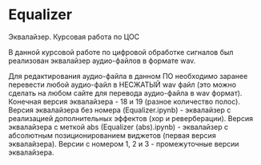 # Equalizer
<p>Эквалайзер. Курсовая работа по ЦОС</p>
<p>В данной курсовой работе по цифровой обработке сигналов был реализован эквалайзер аудио-файлов в формате wav.</p>
Для редактирования аудио-файла в данном ПО необходимо заранее перевести любой аудио-файл в НЕСЖАТЫЙ wav файл (это можно сделать на любом сайте для перевода аудио-файла в wav формат).
Конечная версия эквалайзера - 18 и 19 (разное количество полос).
Версия эквалайзера без номера (Equalizer.ipynb) - эквалайзер с реализацией дополнительных эффектов (хор и реверберации).
Версия эквалайзера с меткой abs (Equalizer (abs).ipynb) - эквалайзер с абсолютным позиционированием виджетов (первая версия эквалайзера).
Версии с номером 1, 2 и 3 - промежуточные версии эквалайзера.

